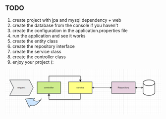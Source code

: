 ## TODO

1. create project with jpa and mysql dependency + web
2. create the database from the console if you haven't
3. create the configuration in the application.properties file
4. run the application and see it works
5. create the entity class
6. create the repository interface
7. create the service class
8. create the controller class
9. enjoy your project (:

![img.png](img.png)